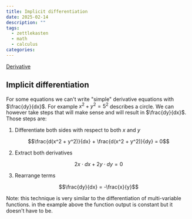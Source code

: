 ```yaml
---
title: Implicit differentiation
date: 2025-02-14
description: ""
tags:
  - zettlekasten
  - math
  - calculus
categories:
---
```


[Derivative](Derivative.md)

## Implicit differentiation

For some equations we can't write "simple" derivative equations with $\frac{dy}{dx}$. For example $x^2 + y^2 = 5^2$ describes a circle. We can however take steps that will make sense and will result in $\frac{dy}{dx}$. Those steps are:

1. Differentiate both sides with respect to both $x$ and $y$

$$\frac{d(x^2 + y^2)}{dx} + \frac{d(x^2 + y^2)}{dy} = 0$$

2. Extract both derivatives

$$2x\cdot dx + 2y\cdot dy = 0$$

3. Rearrange terms

$$\frac{dy}{dx} = -\frac{x}{y}$$

Note: this technique is very similar to the differentiation of multi-variable functions. in the example above the function output is constant but it doesn't have to be.
